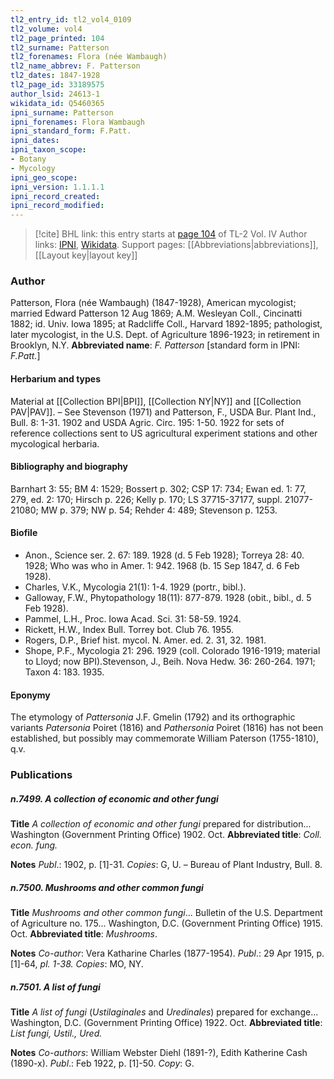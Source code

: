 ```yaml
---
tl2_entry_id: tl2_vol4_0109
tl2_volume: vol4
tl2_page_printed: 104
tl2_surname: Patterson
tl2_forenames: Flora (née Wambaugh)
tl2_name_abbrev: F. Patterson
tl2_dates: 1847-1928
tl2_page_id: 33189575
author_lsid: 24613-1
wikidata_id: Q5460365
ipni_surname: Patterson
ipni_forenames: Flora Wambaugh
ipni_standard_form: F.Patt.
ipni_dates: 
ipni_taxon_scope: 
- Botany
- Mycology
ipni_geo_scope: 
ipni_version: 1.1.1.1
ipni_record_created: 
ipni_record_modified:
---
```


> [!cite] BHL link: this entry starts at [page 104](https://www.biodiversitylibrary.org/page/33189575) of TL-2 Vol. IV
> Author links: [IPNI](https://www.ipni.org/a/24613-1), [Wikidata](https://www.wikidata.org/wiki/Q5460365). Support pages: [[Abbreviations|abbreviations]], [[Layout key|layout key]]

### Author

Patterson, Flora (née Wambaugh) (1847-1928), American mycologist; married Edward Patterson 12 Aug 1869; A.M. Wesleyan Coll., Cincinatti 1882; id. Univ. Iowa 1895; at Radcliffe Coll., Harvard 1892-1895; pathologist, later mycologist, in the U.S. Dept. of Agriculture 1896-1923; in retirement in Brooklyn, N.Y. 
**Abbreviated name**: *F. Patterson* \[standard form in IPNI: *F.Patt.*\]

#### Herbarium and types

Material at [[Collection BPI|BPI]], [[Collection NY|NY]] and [[Collection PAV|PAV]]. – See Stevenson (1971) and Patterson, F., USDA Bur. Plant Ind., Bull. 8: 1-31. 1902 and USDA Agric. Circ. 195: 1-50. 1922 for sets of reference collections sent to US agricultural experiment stations and other mycological herbaria.

#### Bibliography and biography

Barnhart 3: 55; BM 4: 1529; Bossert p. 302; CSP 17: 734; Ewan ed. 1: 77, 279, ed. 2: 170; Hirsch p. 226; Kelly p. 170; LS 37715-37177, suppl. 21077-21080; MW p. 379; NW p. 54; Rehder 4: 489; Stevenson p. 1253.

#### Biofile

- Anon., Science ser. 2. 67: 189. 1928 (d. 5 Feb 1928); Torreya 28: 40. 1928; Who was who in Amer. 1: 942. 1968 (b. 15 Sep 1847, d. 6 Feb 1928).
- Charles, V.K., Mycologia 21(1): 1-4. 1929 (portr., bibl.).
- Galloway, F.W., Phytopathology 18(11): 877-879. 1928 (obit., bibl., d. 5 Feb 1928).
- Pammel, L.H., Proc. Iowa Acad. Sci. 31: 58-59. 1924.
- Rickett, H.W., Index Bull. Torrey bot. Club 76. 1955.
- Rogers, D.P., Brief hist. mycol. N. Amer. ed. 2. 31, 32. 1981.
- Shope, P.F., Mycologia 21: 296. 1929 (coll. Colorado 1916-1919; material to Lloyd; now BPI).Stevenson, J., Beih. Nova Hedw. 36: 260-264. 1971; Taxon 4: 183. 1935.

#### Eponymy

The etymology of *Pattersonia* J.F. Gmelin (1792) and its orthographic variants *Patersonia* Poiret (1816) and *Pathersonia* Poiret (1816) has not been established, but possibly may commemorate William Paterson (1755-1810), q.v.

### Publications

##### n.7499. A collection of economic and other fungi

**Title**
*A collection of economic and other fungi* prepared for distribution... Washington (Government Printing Office) 1902. Oct.
**Abbreviated title**: *Coll. econ. fung.*

**Notes**
*Publ*.: 1902, p. \[1\]-31. *Copies*: G, U. – Bureau of Plant Industry, Bull. 8.

##### n.7500. Mushrooms and other common fungi

**Title**
*Mushrooms and other common fungi*... Bulletin of the U.S. Department of Agriculture no. 175... Washington, D.C. (Government Printing Office) 1915. Oct.
**Abbreviated title**: *Mushrooms*.

**Notes**
*Co-author*: Vera Katharine Charles (1877-1954).
*Publ*.: 29 Apr 1915, p. \[1\]-64, *pl. 1-38. Copies*: MO, NY.

##### n.7501. A list of fungi

**Title**
*A list of fungi* (*Ustilaginales* and *Uredinales*) prepared for exchange... Washington, D.C. (Government Printing Office) 1922. Oct.
**Abbreviated title**: *List fungi, Ustil., Ured.*

**Notes**
*Co-authors*: William Webster Diehl (1891-?), Edith Katherine Cash (1890-x).
*Publ*.: Feb 1922, p. \[1\]-50. *Copy*: G.


